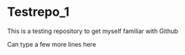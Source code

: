 # Testrepo_1
This is a testing repository to get myself familiar with Github

Can type a few more lines here
